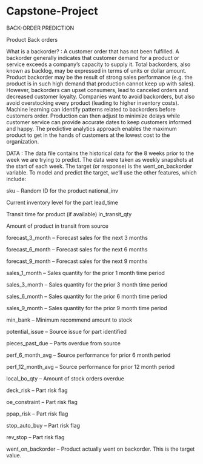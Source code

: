 # Capstone-Project
BACK-ORDER PREDICTION

Product Back orders 

What is a backorder? : 
A customer order that has not been fulfilled. 
A backorder generally indicates that customer demand for a product or service exceeds a company’s capacity to supply it. 
Total backorders, also known as backlog, may be expressed in terms of units or dollar amount. 
Product backorder may be the result of strong sales performance (e.g. the product is in such high demand that production cannot keep up with sales). 
However, backorders can upset consumers, lead to canceled orders and decreased customer loyalty. 
Companies want to avoid backorders, but also avoid overstocking every product (leading to higher inventory costs).
Machine learning can identify patterns related to backorders before customers order. 
Production can then adjust to minimize delays while customer service can provide accurate dates to keep customers informed and happy. 
The predictive analytics approach enables the maximum product to get in the hands of customers at the lowest cost to the organization.

DATA : 
The data file contains the historical data for the 8 weeks prior to the week we are trying to predict. 
The data were taken as weekly snapshots at the start of each week. The target (or response) is the went_on_backorder variable.
To model and predict the target, we’ll use the other features, which include:

sku – Random ID for the product national_inv 

Current inventory level for the part lead_time 

Transit time for product (if available) in_transit_qty 

Amount of product in transit from source

forecast_3_month – Forecast sales for the next 3 months 

forecast_6_month – Forecast sales for the next 6 months 

forecast_9_month – Forecast sales for the next 9 months 

sales_1_month – Sales quantity for the prior 1 month time period 

sales_3_month – Sales quantity for the prior 3 month time period 

sales_6_month – Sales quantity for the prior 6 month time period 

sales_9_month – Sales quantity for the prior 9 month time period 

min_bank – Minimum recommend amount to stock 

potential_issue – Source issue for part identified 

pieces_past_due – Parts overdue from source 

perf_6_month_avg – Source performance for prior 6 month period 

perf_12_month_avg – Source performance for prior 12 month period 

local_bo_qty – Amount of stock orders overdue 

deck_risk – Part risk flag 

oe_constraint – Part risk flag 

ppap_risk – Part risk flag 

stop_auto_buy – Part risk flag 

rev_stop – Part risk flag 

went_on_backorder – Product actually went on backorder. This is the target value.
